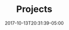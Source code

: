 ---
title: "Projects"
date: 2017-10-13T20:31:39-05:00
draft: false
banner: "../images/mechanism_cropped.jpg"
banner_alt: "A mechanism"
---